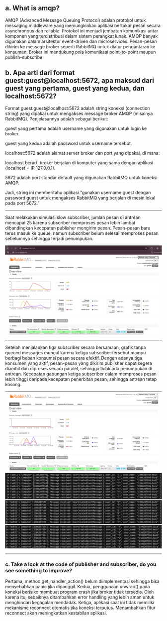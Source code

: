 ## a. What is amqp?

AMQP (Advanced Message Queuing Protocol) adalah protokol untuk messaging middleware yang memungkinkan aplikasi bertukar pesan secara asynchronous dan reliable. Protokol ini menjadi jembatan komunikasi antar komponen yang terdistribusi dalam sistem perangkat lunak. AMQP banyak digunakan dalam arsitektur event-driven dan microservices. Pesan-pesan dikirim ke message broker seperti RabbitMQ untuk diatur pengantaran ke konsumen. Broker ini mendukung pola komunikasi point-to-point maupun publish-subscribe.

## b. Apa arti dari format guest:guest@localhost:5672, apa maksud dari guest yang pertama, guest yang kedua, dan localhost:5672?

Format guest:guest@localhost:5672 adalah string koneksi (connection string) yang dipakai untuk mengakses message broker AMQP (misalnya RabbitMQ). Penjelasannya adalah sebagai berikut:

guest yang pertama adalah username yang digunakan untuk login ke broker.

guest yang kedua adalah password untuk username tersebut.

localhost:5672 adalah alamat server broker dan port yang dipakai, di mana:

localhost berarti broker berjalan di komputer yang sama dengan aplikasi (localhost = IP 127.0.0.1).

5672 adalah port standar default yang digunakan RabbitMQ untuk koneksi AMQP.

Jadi, string ini memberitahu aplikasi "gunakan username guest dengan password guest untuk mengakses RabbitMQ yang berjalan di mesin lokal pada port 5672."


------
Saat melakukan simulasi slow subscriber, jumlah pesan di antrean mencapai 25 karena subscriber memproses pesan lebih lambat dibandingkan kecepatan publisher mengirim pesan. Pesan-pesan baru terus masuk ke queue, namun subscriber belum selesai memproses pesan sebelumnya sehingga terjadi penumpukan.

![image](static\images\image.png)

------
Setelah menjalankan tiga subscriber secara bersamaan, grafik tanpa queued messages muncul karena ketiga subscriber tersebut mampu berbagi beban konsumsi pesan secara efektif. Dengan adanya tiga konsumen yang aktif, pesan-pesan yang dikirim publisher dapat segera diambil dan diproses secara paralel, sehingga tidak ada penumpukan di antrean. Kecepatan gabungan ketiga subscriber dalam memproses pesan lebih tinggi daripada kecepatan penerbitan pesan, sehingga antrean tetap kosong.

![image](static\images\image1.png)
![image](static\images\image2.png)
![image](static\images\image3.png)
![image](static\images\image4.png)

---
### c. Take a look at the code of publisher and subscriber, do you see something to improve?
Pertama, method get_handler_action() belum diimplementasi sehingga bisa menyebabkan panic jika dipanggil. Kedua, penggunaan unwrap() pada koneksi berisiko membuat program crash jika broker tidak tersedia. Oleh karena itu, sebaiknya ditambahkan error handling yang lebih aman untuk menghindari kegagalan mendadak. Ketiga, aplikasi saat ini tidak memiliki mekanisme reconnect otomatis jika koneksi terputus. Menambahkan fitur reconnect akan meningkatkan kestabilan aplikasi.